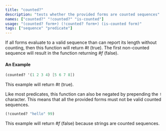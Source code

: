 ```yaml
---
title: "counted?"
description: "tests whether the provided forms are counted sequences"
names: ["counted?" "!counted?" "is-counted"]
usage: "(counted? form+) (!counted? form+) (is-counted form)"
tags: ["sequence" "predicate"]
---
```


If all forms evaluate to a valid sequence than can report its length without counting, then this function will return _#t_ (true). The first non-counted sequence will result in the function returning _#f_ (false).

#### An Example

```scheme
(counted? '(1 2 3 4) [5 6 7 8])
```

This example will return _#t_ (true).

Like most predicates, this function can also be negated by prepending the `!` character. This means that all the provided forms must not be valid counted sequences.

```scheme
(!counted? "hello" 99)
```

This example will return _#f_ (false) because strings are counted sequences.

